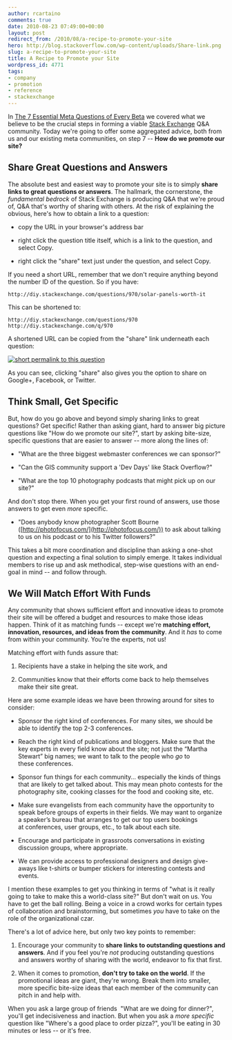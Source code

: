 ```yaml
---
author: rcartaino
comments: true
date: 2010-08-23 07:49:00+00:00
layout: post
redirect_from: /2010/08/a-recipe-to-promote-your-site
hero: http://blog.stackoverflow.com/wp-content/uploads/Share-link.png
slug: a-recipe-to-promote-your-site
title: A Recipe to Promote your Site
wordpress_id: 4771
tags:
- company
- promotion
- reference
- stackexchange
---
```


In [The 7 Essential Meta Questions of Every Beta](../2010/07/the-7-essential-meta-questions-of-every-beta/) we covered what we believe to be the crucial steps in forming a viable [Stack Exchange](http://stackexchange.com) Q&A community. Today we're going to offer some aggregated advice, both from us and our existing meta communities, on step 7 -- **How do we promote our site?**


## Share Great Questions and Answers


The absolute best and easiest way to promote your site is to simply **share links to great questions or answers**. The hallmark, the cornerstone, the _fundamental bedrock_ of Stack Exchange is producing Q&A that we're proud of, Q&A that's worthy of sharing with others. At the risk of explaining the obvious, here's how to obtain a link to a question:



	
  * copy the URL in your browser's address bar

	
  * right click the question title itself, which is a link to the question, and select Copy.

	
  * right click the "share" text just under the question, and select Copy.


If you need a short URL, remember that we don't require anything beyond the number ID of the question. So if you have:

`
http://diy.stackexchange.com/questions/970/solar-panels-worth-it
`

This can be shortened to:

`
http://diy.stackexchange.com/questions/970
http://diy.stackexchange.com/q/970
`

A shortened URL can be copied from the "share" link underneath each question:

[![short permalink to this question](http://blog.stackoverflow.com/wp-content/uploads/Share-link.png)](http://diy.stackexchange.com/q/970)

As you can see, clicking "share" also gives you the option to share on Google+, Facebook, or Twitter.  



## Think Small, Get Specific


But, how do you go above and beyond simply sharing links to great questions? Get specific! Rather than asking giant, hard to answer big picture questions like "How do we promote our site?", start by asking bite-size, specific questions that are easier to answer -- more along the lines of:



	
  * "What are the three biggest webmaster conferences we can sponsor?"

	
  * "Can the GIS community support a 'Dev Days' like Stack Overflow?"

	
  * "What are the top 10 photography podcasts that might pick up on our site?"


And don't stop there. When you get your first round of answers, use those answers to get even _more_ specific.



	
  * "Does anybody know photographer Scott Bourne ([http://photofocus.com/](http://photofocus.com/)) to ask about talking to us on his podcast or to his Twitter followers?"


This takes a bit more coordination and discipline than asking a one-shot question and expecting a final solution to simply emerge. It takes individual members to rise up and ask methodical, step-wise questions with an end-goal in mind -- and follow through.


## We Will Match Effort With Funds


Any community that shows sufficient effort and innovative ideas to promote their site will be offered a budget and resources to make those ideas happen. Think of it as matching funds -- except we're **matching effort, innovation, resources, and ideas from the community**. And it _has_ to come from within your community. You're the experts, not us!

Matching effort with funds assure that:



	
  1. Recipients have a stake in helping the site work, and

	
  2. Communities know that their efforts come back to help themselves make their site great.


Here are some example ideas we have been throwing around for sites to consider:

	
  * Sponsor the right kind of conferences. For many sites, we should be able to identify the top 2-3 conferences.

	
  * Reach the right kind of publications and bloggers. Make sure that the key experts in every field know about the site; not just the “Martha Stewart” big names; we want to talk to the people who _go_ to these conferences.

	
  * Sponsor fun things for each community… especially the kinds of things that are likely to get talked about. This may mean photo contests for the photography site, cooking classes for the food and cooking site, etc.

	
  * Make sure evangelists from each community have the opportunity to speak before groups of experts in their fields. We may want to organize a speaker’s bureau that arranges to get our top users bookings at conferences, user groups, etc., to talk about each site.

	
  * Encourage and participate in grassroots conversations in existing discussion groups, where appropriate.

	
  * We can provide access to professional designers and design give-aways like t-shirts or bumper stickers for interesting contests and events.


I mention these examples to get you thinking in terms of "what is it really going to take to make this a world-class site?" But don't wait on us. You have to get the ball rolling. Being a voice in a crowd works for certain types of collaboration and brainstorming, but sometimes _you_ have to take on the role of the organizational czar.

There's a lot of advice here, but only two key points to remember:



	
  1. Encourage your community to **share links to outstanding questions and answers**. And if you feel you're _not_ producing outstanding questions and answers worthy of sharing with the world, endeavor to fix that first.

	
  2. When it comes to promotion, **don't try to take on the world**. If the promotional ideas are giant, they're wrong. Break them into smaller, more specific bite-size ideas that each member of the community can pitch in and help with.


When you ask a large group of friends  "What are we doing for dinner?", you'll get indecisiveness and inaction. But when you ask a _more specific_ question like "Where's a good place to order pizza?", you'll be eating in 30 minutes or less -- or it's free.
